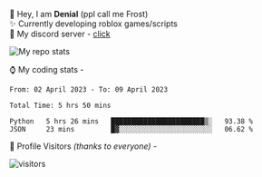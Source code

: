 🤚 Hey, I am **Denial** (ppl call me Frost)  
✨ Currently developing roblox games/scripts  
💎  My discord server - [click](https://dsc.gg/mcdonaldswifi)

<img alt="My repo stats" src="https://github-readme-stats.vercel.app/api?username=FrostX-Official&show_icons=true&theme=radical">

⌚ My coding stats -

<!--START_SECTION:waka-->

```text
From: 02 April 2023 - To: 09 April 2023

Total Time: 5 hrs 50 mins

Python   5 hrs 26 mins   ███████████████████████▒░   93.38 %
JSON     23 mins         █▓░░░░░░░░░░░░░░░░░░░░░░░   06.62 %
```

<!--END_SECTION:waka-->

🧥 Profile Visitors *(thanks to everyone)* -  
  
![visitors](https://visitor-badge.glitch.me/badge?page_id=FrostX-Official.FrostX-Official)
